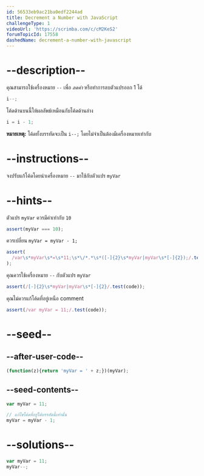 ```yaml
---
id: 56533eb9ac21ba0edf2244ad
title: Decrement a Number with JavaScript
challengeType: 1
videoUrl: 'https://scrimba.com/c/cM2KeS2'
forumTopicId: 17558
dashedName: decrement-a-number-with-javascript
---
```


# --description--

คุณสามารถใช้เครื่องหมาย `--` เพื่อ <dfn>ลดค่า</dfn> หรือทำการลบตัวแปรออก 1 ได้

```js
i--;
```

โค้ดด้านบนนี้ให้ผลลัพธ์เหมือนกับโค้ดด้านล่าง

```js
i = i - 1;
```

**หมายเหตุ:** โค้ดทั้งบรรทัดจะเป็น `i--;` โดยไม่จำเป็นต้องมีเครื่องหมายเท่ากับ

# --instructions--

จงปรับแก้โค้ดโดยนำเครื่องหมาย `--` มาใช้กับตัวแปร `myVar`


# --hints--

ตัวแปร `myVar` ควรมีค่าเท่ากับ `10`

```js
assert(myVar === 10);
```

ควรเปลี่ยน `myVar = myVar - 1;`

```js
assert(
  /var\s*myVar\s*=\s*11;\s*\/*.*\s*([-]{2}\s*myVar|myVar\s*[-]{2});/.test(code)
);
```

คุณควรใช้เครื่องหมาย `--` กับตัวแปร `myVar`

```js
assert(/[-]{2}\s*myVar|myVar\s*[-]{2}/.test(code));
```

คุณไม่ควรแก้โค้ดที่อยู่เหนือ comment

```js
assert(/var myVar = 11;/.test(code));
```

# --seed--

## --after-user-code--

```js
(function(z){return 'myVar = ' + z;})(myVar);
```

## --seed-contents--

```js
var myVar = 11;

// แก้ไขโค้ดที่อยู่ใต้บรรทัดนี้เท่านั้น
myVar = myVar - 1;
```

# --solutions--

```js
var myVar = 11;
myVar--;
```
